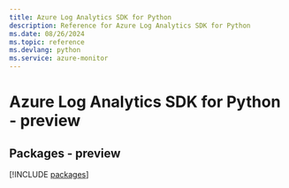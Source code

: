 ```yaml
---
title: Azure Log Analytics SDK for Python
description: Reference for Azure Log Analytics SDK for Python
ms.date: 08/26/2024
ms.topic: reference
ms.devlang: python
ms.service: azure-monitor
---
```

# Azure Log Analytics SDK for Python - preview
## Packages - preview
[!INCLUDE [packages](log-analytics-index.md)]